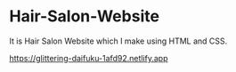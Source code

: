 # Hair-Salon-Website
It is Hair Salon Website which I make using HTML and CSS.

https://glittering-daifuku-1afd92.netlify.app
